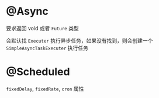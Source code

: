 # @Async

要求返回 void 或者 `Future` 类型

会默认找 `Executer` 执行异步任务，如果没有找到，则会创建一个 `SimpleAsyncTaskExecuter` 执行任务

# @Scheduled

`fixedDelay`, `fixedRate`, `cron` 属性